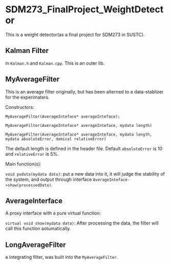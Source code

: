 # SDM273_FinalProject_WeightDetector
This is a weight detector(as a final project for SDM273 in SUSTC).
## Kalman Filter

in `Kalman.h` and `Kalman.cpp`. This is an outer lib.

## MyAverageFilter

This is an average filter originally, but has been alterned to a data-stablizer for the experimaters. 

Constructors:

`MyAverageFilter(AverageInteface* averageInteface);`

`MyAverageFilter(AverageInteface* averageInteface, mydata length)`

`MyAverageFilter(AverageInteface* averageInteface, mydata length, mydata absoluteError, demical relativeError)`

The default length is defined in the header file. Default `absoluteError` is 10 and `relativeError` is 5%.

Main function(s):

`void pudata(mydata data)`: put a new data into it, it will judge the stability of the system, and output through interface `AverageInteface->show(processedData)`.

## AverageInterface

A proxy interface with a pure virtual function:

`virtual void show(mydata data)`: After processing the data, the filter will call this function aotumatically.

## LongAverageFilter

a integrating filter, was built into the `MyAverageFilter`.

